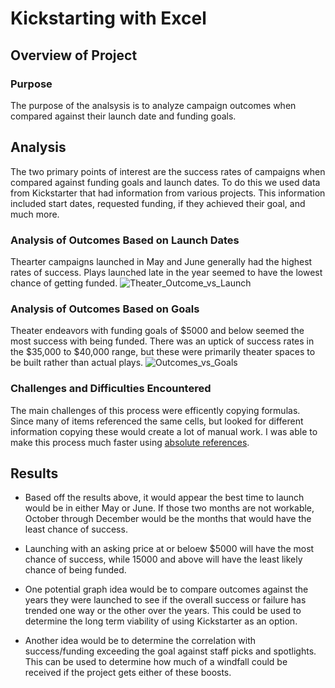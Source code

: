 # Kickstarting with Excel

## Overview of Project

### Purpose
The purpose of the analsysis is to analyze campaign outcomes when compared against their launch date and funding goals. 

## Analysis
The two primary points of interest are the success rates of campaigns when compared against funding goals and launch dates. To do this we used data from Kickstarter that had information from various projects. This information included start dates, requested funding, if they achieved their goal, and much more. 

### Analysis of Outcomes Based on Launch Dates
Thearter campaigns  launched in May and June generally had the highest rates of success. Plays launched late in the year seemed to have the lowest chance of getting funded. 
![Theater_Outcome_vs_Launch](https://user-images.githubusercontent.com/88564212/132101875-d6968c56-e2a4-4c9e-8151-90005944345c.png)

### Analysis of Outcomes Based on Goals
Theater endeavors with funding goals of $5000 and below seemed the most success with being funded. There was an uptick of success rates in the $35,000 to $40,000 range, but these were primarily theater spaces to be built rather than actual plays. 
![Outcomes_vs_Goals](https://user-images.githubusercontent.com/88564212/132102563-17101974-4d54-4e65-8ac6-b64ebfe64b1a.png)

### Challenges and Difficulties Encountered
The main challenges of this process were efficently copying formulas. Since many of items referenced the same cells, but looked for different information copying these would create a lot of manual work. I was able to make this process much faster using [absolute references](https://exceljet.net/glossary/absolute-reference). 

## Results
- Based off the results above, it would appear the best time to launch would be in either May or June. If those two months are not workable, October through December would be the months that would have the least chance of success. 

- Launching with an asking price at or beloew $5000 will have the most chance of success, while 15000 and above will have the least likely chance of being funded. 

- One potential graph idea would be to compare outcomes against the years they were launched to see if the overall success or failure has trended one way or the other over the years. This could be used to determine the long term viability of using Kickstarter as an option. 

- Another idea would be to determine the correlation with success/funding exceeding the goal against staff picks and spotlights. This can be used to determine how much of a windfall could be received if the project gets either of these boosts. 
